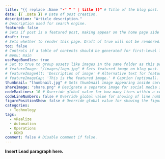 ```yaml
---
title: "{{ replace .Name "-" " " | title }}" # Title of the blog post.
date: {{ .Date }} # Date of post creation.
description: "Article description." 
# Description used for search engine.
featured: false 
# Sets if post is a featured post, making appear on the home page side bar.
draft: true 
# Sets whether to render this page. Draft of true will not be rendered.
toc: false 
# Controls if a table of contents should be generated for first-level links automatically.
# menu: main
usePageBundles: true 
# Set to true to group assets like images in the same folder as this post.
# featureImage: "/images/logo.jpg" # Sets featured image on blog post.
# featureImageAlt: 'Description of image' # Alternative text for featured image.
# featureImageCap: 'This is the featured image.' # Caption (optional).
thumbnail: "thumbnail.jpg" # Sets thumbnail image appearing inside card on homepage.
shareImage: "share.png" # Designate a separate image for social media sharing.
codeMaxLines: 10 # Override global value for how many lines within a code block before auto-collapsing.
codeLineNumbers: false # Override global value for showing of line numbers within code block.
figurePositionShow: false # Override global value for showing the figure label.
categories:
  - Technology
tags:
  - vRealize
  - Automation
  - Operations
  - KOKO
comment: false # Disable comment if false.
---
```


**Insert Lead paragraph here.**


